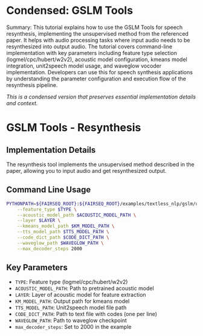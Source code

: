 # Condensed: GSLM Tools

Summary: This tutorial explains how to use the GSLM Tools for speech resynthesis, implementing the unsupervised method from the referenced paper. It helps with audio processing tasks where input audio needs to be resynthesized into output audio. The tutorial covers command-line implementation with key parameters including feature type selection (logmel/cpc/hubert/w2v2), acoustic model configuration, kmeans model integration, unit2speech model usage, and waveglow vocoder implementation. Developers can use this for speech synthesis applications by understanding the parameter configuration and execution flow of the resynthesis pipeline.

*This is a condensed version that preserves essential implementation details and context.*

# GSLM Tools - Resynthesis

## Implementation Details

The resynthesis tool implements the unsupervised method described in the paper, allowing you to input audio and get resynthesized output.

## Command Line Usage

```bash
PYTHONPATH=${FAIRSEQ_ROOT}:${FAIRSEQ_ROOT}/examples/textless_nlp/gslm/unit2speech python ${FAIRSEQ_ROOT}/examples/textless_nlp/gslm/tools/resynthesize_speech.py \
    --feature_type $TYPE \
    --acoustic_model_path $ACOUSTIC_MODEL_PATH \
    --layer $LAYER \
    --kmeans_model_path $KM_MODEL_PATH \
    --tts_model_path $TTS_MODEL_PATH \
    --code_dict_path $CODE_DICT_PATH \
    --waveglow_path $WAVEGLOW_PATH \
    --max_decoder_steps 2000
```

## Key Parameters

- `TYPE`: Feature type (logmel/cpc/hubert/w2v2)
- `ACOUSTIC_MODEL_PATH`: Path to pretrained acoustic model
- `LAYER`: Layer of acoustic model for feature extraction
- `KM_MODEL_PATH`: Output path for kmeans model
- `TTS_MODEL_PATH`: Unit2speech model file path
- `CODE_DICT_PATH`: Path to text file with codes (one per line)
- `WAVEGLOW_PATH`: Path to waveglow checkpoint
- `max_decoder_steps`: Set to 2000 in the example